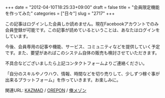+++
date = "2012-04-10T18:25:33+09:00"
draft = false
title = "会員限定機能を作ってみた"
categories = ["日々"]
slug = "2717"
+++

<p>この記事はログインした会員しか読めません。現在Facebookアカウントでのみ会員登録が可能です。この記事が読めているということは、あなたはログインをしています。</p>
<p>今後、会員専用の記事や機能、サービス、コミュニティなどを提供していく予定です。また、要望があればこのシステム自体の販売も検討させていただきます。</p>
<p>不具合などございましたら上記コンタクトフォームよりご連絡ください。</p>
<p>「自分のスキルやノウハウ、情報、時間などを切り売りして、少しずつ稼ぐ事が出来るプラットフォーム」を作っていきます。お楽しみに。</p>
<p>関連URL: <a href="http://kazmad.jp/" target="_blank">KAZMAD</a> / <a href="http://orepon.net/" target="_blank">OREPON</a> / <a href="http://oremaison.com/" target="_blank">俺メゾン</a></p>
